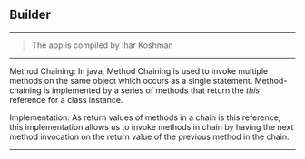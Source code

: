## Builder
-------------------
> The app is compiled by Ihar Koshman
***

Method Chaining: In java, Method Chaining is used to invoke multiple methods on the same object which occurs as a single 
    statement. Method-chaining is implemented by a series of methods that return the _this_ reference for a class instance.

Implementation: As return values of methods in a chain is this reference, this implementation allows us to invoke methods 
    in chain by having the next method invocation on the return value of the previous method in the chain.

***